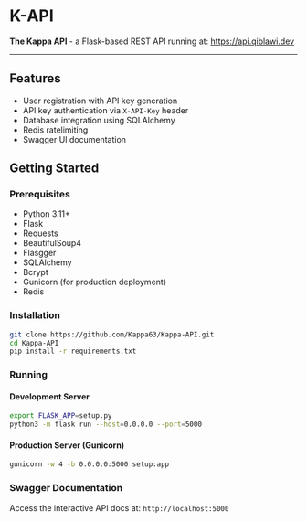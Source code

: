 # K-API

**The Kappa API** - a Flask-based REST API running at: https://api.qiblawi.dev

---

## Features

- User registration with API key generation
- API key authentication via `X-API-Key` header
- Database integration using SQLAlchemy
- Redis ratelimiting
- Swagger UI documentation

## Getting Started

### Prerequisites

- Python 3.11+
- Flask
- Requests
- BeautifulSoup4
- Flasgger
- SQLAlchemy
- Bcrypt
- Gunicorn (for production deployment)
- Redis

### Installation

```bash
git clone https://github.com/Kappa63/Kappa-API.git
cd Kappa-API
pip install -r requirements.txt
```
### Running

#### Development Server

```bash
export FLASK_APP=setup.py
python3 -m flask run --host=0.0.0.0 --port=5000
```
#### Production Server (Gunicorn)

```bash
gunicorn -w 4 -b 0.0.0.0:5000 setup:app
```

### Swagger Documentation

Access the interactive API docs at: `http://localhost:5000`

